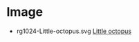 # Image

- rg1024-Little-octopus.svg
  [Little octopus](https://openclipart.org/detail/20079/little-octopus)
